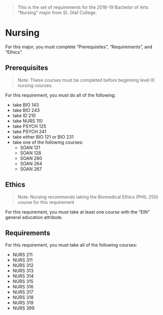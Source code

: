 > This is the set of requirements for the 2018-19 Bachelor of Arts “Nursing” major from St. Olaf College.

# Nursing
For this major, you must complete “Prerequisites”, “Requirements”, and “Ethics”.

## Prerequisites
> Note: These courses must be completed before beginning level III nursing courses.

For this requirement, you must do all of the following:

- take BIO 143
- take BIO 243
- take ID 210
- take NURS 110
- take PSYCH 125
- take PSYCH 241
- take either BIO 121 or BIO 231
- take one of the following courses:
    - SOAN 121
    - SOAN 128
    - SOAN 260
    - SOAN 264
    - SOAN 267


## Ethics
> Note: Nursing recommends taking the Biomedical Ethics (PHIL 250) course for this requirement

For this requirement, you must take at least one course with the “EIN” general education attribute.


## Requirements
For this requirement, you must take all of the following courses:

- NURS 211
- NURS 311
- NURS 312
- NURS 313
- NURS 314
- NURS 315
- NURS 316
- NURS 317
- NURS 318
- NURS 319
- NURS 399



